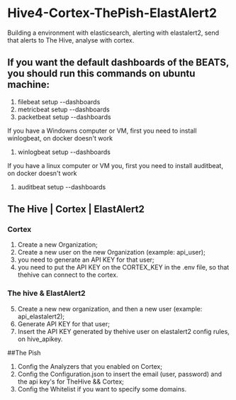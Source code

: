 # Hive4-Cortex-ThePish-ElastAlert2
Building a environment with elasticsearch, alerting with elastalert2, send that alerts to The Hive, analyse with cortex.

## If you want the default dashboards of the BEATS, you should run this commands on ubuntu machine:
1. filebeat setup --dashboards
2. metricbeat setup --dashboards
3. packetbeat setup --dashboards

If you have a Windowns computer or VM, first you need to install winlogbeat, on docker doesn't work
1. winlogbeat setup --dashboards

If you have a linux computer or VM  you, first you need to install auditbeat, on docker doesn't work
1. auditbeat setup --dashboards


## The Hive | Cortex | ElastAlert2
### Cortex
1. Create a new Organization;
2. Create a new user on the new Organization (example: api_user);
3. you need to generate an API KEY for that user;
4. you need to put the API KEY on the CORTEX_KEY in the .env file, so that thehive can connect to the cortex.

### The hive & ElastAlert2
5. Create a new  new organization, and then a new user (example: api_elastalert2);
6. Generate API KEY  for that user;
7. Insert the API KEY generated by thehive user on elastalert2 config rules, on hive_apikey.

##The Pish
1. Config the Analyzers that you enabled on Cortex;
2. Config the Configuration.json to insert the email (user, password) and the api key's for TheHive && Cortex;
3. Config the Whitelist if you want to specify some domains. 



